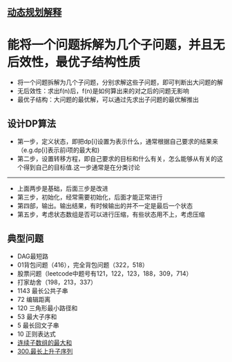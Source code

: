 ## [动态规划解释](https://www.zhihu.com/question/23995189)
# 能将一个问题拆解为几个子问题，并且无后效性，最优子结构性质
- 将一个问题拆解为几个子问题，分别求解这些子问题，即可判断出大问题的解
- 无后效性：求出f(n)后，f(n)是如何算出来的对之后的问题无影响
- 最优子结构：大问题的最优解，可以通过先求出子问题的最优解推出
## 设计DP算法
- 第一步，定义状态，即把dp[i]设置为表示什么，通常根据自己要求的结果来（e.g.dp[i]表示前i项的最大和)
- 第二步，设置转移方程，即自己要求的目标和什么有关，怎么能够从有关的这个得到自己的目标值.这一步通常是在分类讨论
---
- 上面两步是基础，后面三步是改进
- 第三步，初始化，经常需要初始化，后面才能正常进行
- 第四部，输出。输出结果，有时候输出的并不一定是最后一个状态
- 第五步，考虑状态数组是否可以进行压缩，有些状态用不上，考虑压缩

## 典型问题
- DAG最短路
- 01背包问题（416），完全背包问题（322，518）
- 股票问题（leetcode中题号有121，122，123，188，309，714）
- 打家劫舍（198，213，337）
- 1143 最长公共子串
- 72 编辑距离
- 120 三角形最小路径和
- 53 最大子序和
- 5 最长回文子串
- 10 正则表达式
- [连续子数组的最大和](https://leetcode-cn.com/problems/lian-xu-zi-shu-zu-de-zui-da-he-lcof/)
- [300.最长上升子序列](https://leetcode-cn.com/problems/longest-increasing-subsequence/)